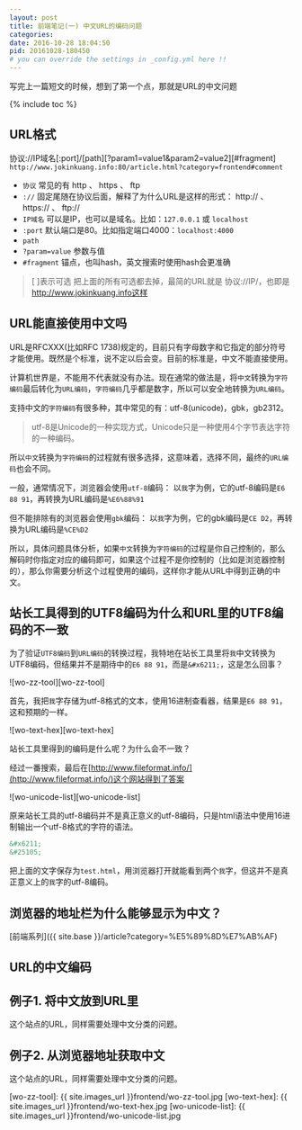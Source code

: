 ```yaml
---
layout: post
title: 前端笔记(一) 中文URL的编码问题
categories:
date: 2016-10-28 18:04:50
pid: 20161028-180450
# you can override the settings in _config.yml here !!
---
```

写完上一篇短文的时候，想到了第一个点，那就是URL的中文问题

{% include toc %}

## URL格式
协议://IP域名[:port]/[path][?param1=value1&param2=value2][#fragment]
`http://www.jokinkuang.info:80/article.html?category=frontend#comment`

* `协议` 常见的有 http 、 https 、 ftp
* `://` 固定尾随在协议后面，解释了为什么URL是这样的形式： http:// 、 https:// 、 ftp://
* `IP域名` 可以是IP，也可以是域名。比如：`127.0.0.1` 或 `localhost`
* `:port` 默认端口是80。比如指定端口4000：`localhost:4000`
* `path`
* `?param=value` 参数与值
* `#fragment` 锚点，也叫hash，英文搜索时使用hash会更准确

> [ ]表示可选
> 把上面的所有可选都去掉，最简的URL就是 协议://IP/，也即是 http://www.jokinkuang.info这样

## URL能直接使用中文吗
URL是RFCXXX(比如RFC 1738)规定的，目前只有字母数字和它指定的部分符号才能使用。既然是个标准，说不定以后会变。目前的标准是，中文不能直接使用。

计算机世界是，不能用不代表就没有办法。现在通常的做法是，将`中文`转换为`字符编码`最后转化为`URL编码`，`字符编码`几乎都是数字，所以可以安全地转换为`URL编码`。

支持中文的`字符编码`有很多种，其中常见的有：utf-8(unicode)，gbk，gb2312。

> utf-8是Unicode的一种实现方式，Unicode只是一种使用4个字节表达字符的一种编码。

所以`中文`转换为`字符编码`的过程就有很多选择，这意味着，选择不同，最终的`URL编码`也会不同。

一般，通常情况下，浏览器会使用`utf-8`编码：
以`我`字为例，它的utf-8编码是`E6 88 91`，再转换为URL编码是`%E6%88%91`

但不能排除有的浏览器会使用`gbk`编码：
以`我`字为例，它的gbk编码是`CE D2`，再转换为URL编码是`%CE%D2`

所以，具体问题具体分析，如果`中文`转换为`字符编码`的过程是你自己控制的，那么解码时你指定对应的编码即可，如果这个过程不是你控制的（比如是浏览器控制的），那么你需要分析这个过程使用的编码，这样你才能从URL中得到正确的中文。

## 站长工具得到的UTF8编码为什么和URL里的UTF8编码的不一致
为了验证`UTF8编码`到`URL编码`的转换过程，我特地在站长工具里将`我`中文转换为UTF8编码，但结果并不是期待中的`E6 88 91`，而是`&#x6211;`，这是怎么回事？

![wo-zz-tool][wo-zz-tool]

首先，我把`我`字存储为utf-8格式的文本，使用16进制查看器，结果是`E6 88 91`，这和预期的一样。

![wo-text-hex][wo-text-hex]

站长工具里得到的编码是什么呢？为什么会不一致？

经过一番搜索，最后在[http://www.fileformat.info/](http://www.fileformat.info/)这个网站得到了答案

![wo-unicode-list][wo-unicode-list]

原来站长工具的utf-8编码并不是真正意义的utf-8编码，只是html语法中使用16进制输出一个utf-8格式的字符的语法。

```html
&#x6211;
&#25105;
```
把上面的文字保存为`test.html`，用浏览器打开就能看到两个`我`字，但这并不是真正意义上的`我`字的utf-8编码。


## 浏览器的地址栏为什么能够显示为中文？
[前端系列]({{ site.base }}/article?category=%E5%89%8D%E7%AB%AF)

## URL的中文编码

## 例子1. 将中文放到URL里
这个站点的URL，同样需要处理中文分类的问题。

## 例子2. 从浏览器地址获取中文
这个站点的URL，同样需要处理中文分类的问题。

[wo-zz-tool]: {{ site.images_url }}frontend/wo-zz-tool.jpg
[wo-text-hex]: {{ site.images_url }}frontend/wo-text-hex.jpg
[wo-unicode-list]: {{ site.images_url }}frontend/wo-unicode-list.jpg
